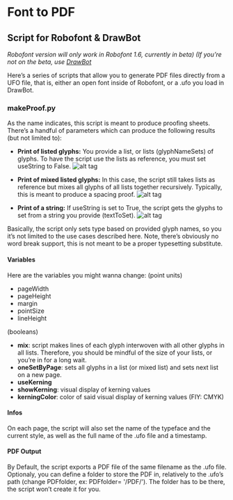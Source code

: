 # Font to PDF
## Script for Robofont & DrawBot
*Robofont version will only work in Robofont 1.6, currently in beta)
(If you’re not on the beta, use [DrawBot](http://drawbot.readthedocs.org/en/latest/content/download.html)*

Here’s a series of scripts that allow you to generate PDF files directly from a UFO file, that is, either an open font inside of Robofont, or a .ufo you load in DrawBot.


### makeProof.py

As the name indicates, this script is meant to produce proofing sheets. There’s a handful of parameters which can produce the following results (but not limited to):

+ **Print of listed glyphs:**
You provide a list, or lists (glyphNameSets) of glyphs. To have the script use the lists as reference, you must set useString to False. 
![alt tag](http://www.akalollip.com/images/github/font2pdf/makeProofingSheets-1.png)

+ **Print of mixed listed glyphs:**
In this case, the script still takes lists as reference but mixes all glyphs of all lists together recursively. Typically, this is meant to produce a spacing proof.
![alt tag](http://www.akalollip.com/images/github/font2pdf/makeProofingSheets-3.png)

+ **Print of a string:**
If useString is set to True, the script gets the glyphs to set from a string you provide (textToSet). 
![alt tag](http://www.akalollip.com/images/github/font2pdf/makeProofingSheets-2.png)

Basically, the script only sets type based on provided glyph names, so you it’s not limited to the use cases described here. Note, there’s obviously no word break support, this is not meant to be a proper typesetting substitute.

#### Variables
Here are the variables you might wanna change:
(point units)
+ pageWidth
+ pageHeight
+ margin
+ pointSize
+ lineHeight

(booleans)
+ **mix**: script makes lines of each glyph interwoven with all other glyphs in all lists. Therefore, you should be mindful of the size of your lists, or you’re in for a long wait.
+ **oneSetByPage**: sets all glyphs in a list (or mixed list) and sets next list on a new page.
+ **useKerning**
+ **showKerning**: visual display of kerning values
+ **kerningColor**: color of said visual display of kerning values (FIY: CMYK)

#### Infos
On each page, the script will also set the name of the typeface and the current style, as well as the full name of the .ufo file and a timestamp.

#### PDF Output
By Default, the script exports a PDF file of the same filename as the .ufo file. Optionaly, you can define a folder to store the PDF in, relatively to the .ufo’s path (change PDFfolder, ex: PDFfolder= '/PDF/'). The folder has to be there, the script won’t create it for you.
